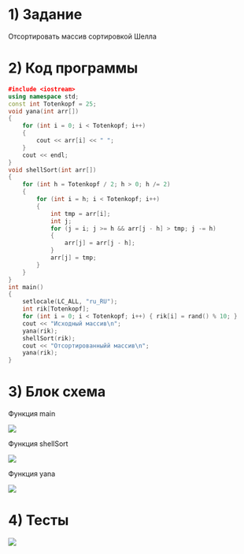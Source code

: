 # 1) Задание 

Отсортировать массив сортировкой Шелла

# 2) Код программы

```cpp
﻿#include <iostream>
using namespace std;
const int Totenkopf = 25;
void yana(int arr[])
{
    for (int i = 0; i < Totenkopf; i++)
    {
        cout << arr[i] << " ";
    }
    cout << endl;
}
void shellSort(int arr[])
{
    for (int h = Totenkopf / 2; h > 0; h /= 2)
    {
        for (int i = h; i < Totenkopf; i++)
        {
            int tmp = arr[i];
            int j;
            for (j = i; j >= h && arr[j - h] > tmp; j -= h)
            {
                arr[j] = arr[j - h];
            }
            arr[j] = tmp;
        }
    }
}
int main()
{
    setlocale(LC_ALL, "ru_RU");
    int rik[Totenkopf];
    for (int i = 0; i < Totenkopf; i++) { rik[i] = rand() % 10; }
    cout << "Исходный массив\n";
    yana(rik);
    shellSort(rik);
    cout << "Отсортированныйй массив\n";
    yana(rik);
}
```

# 3) Блок схема

Функция main

<image src ="https://github.com/Yagirsk/Labs_PSTU_2023/blob/main/SEM2/LABS/shell/images/shell_main.drawio.png">

Функция shellSort

<image src ="https://github.com/Yagirsk/Labs_PSTU_2023/blob/main/SEM2/LABS/shell/images/shell_2sort.drawio.png">

Функция yana

<image src ="https://github.com/Yagirsk/Labs_PSTU_2023/blob/main/SEM2/LABS/shell/images/shell_yana.drawio.png">



# 4) Тесты

<image src ="https://github.com/Yagirsk/Labs_PSTU_2023/blob/main/SEM2/LABS/shell/images/изображение_2024-03-24_033443519.png">

